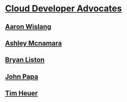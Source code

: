 # [Cloud Developer Advocates](index.md)
## [Aaron Wislang](aaron-wislang.md)
## [Ashley Mcnamara](ashley-mcnamara.md)
## [Bryan Liston](bryan-liston.md)
## [John Papa](john-papa.md)
## [Tim Heuer](tim-heuer.md)

